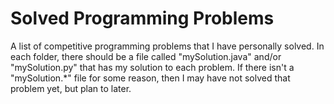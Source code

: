 # Solved Programming Problems
A list of competitive programming problems that I have personally solved. In each folder, there should be a file called "mySolution.java" and/or "mySolution.py" that has my solution to each problem. If there isn't a "mySolution.\*" file for some reason, then I may have not solved that problem yet, but plan to later.
